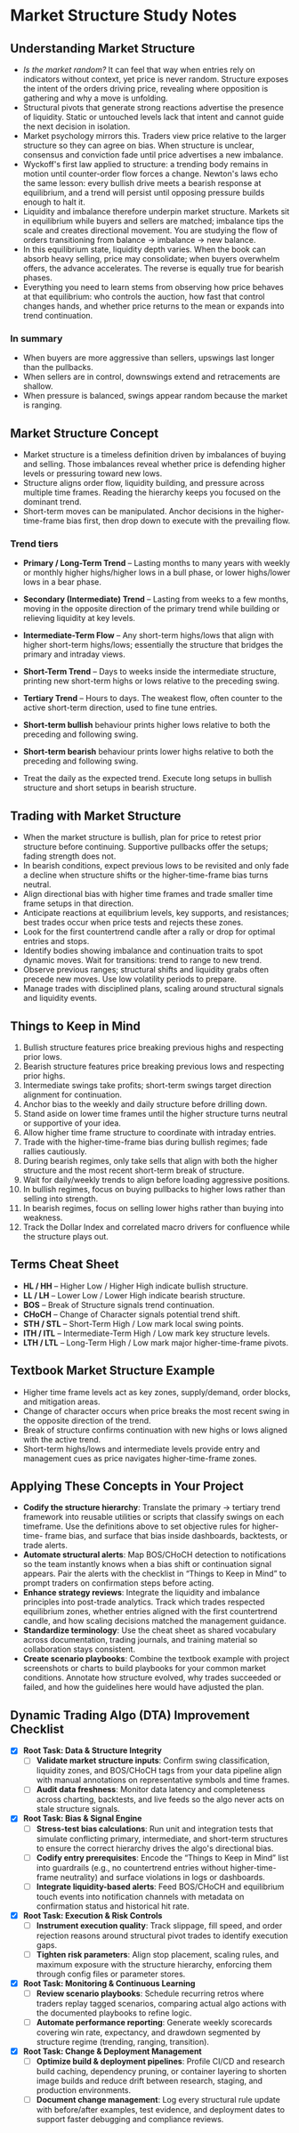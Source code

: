 # Market Structure Study Notes

## Understanding Market Structure

- *Is the market random?* It can feel that way when entries rely on indicators
  without context, yet price is never random. Structure exposes the intent of
  the orders driving price, revealing where opposition is gathering and why a
  move is unfolding.
- Structural pivots that generate strong reactions advertise the presence of
  liquidity. Static or untouched levels lack that intent and cannot guide the
  next decision in isolation.
- Market psychology mirrors this. Traders view price relative to the larger
  structure so they can agree on bias. When structure is unclear, consensus and
  conviction fade until price advertises a new imbalance.
- Wyckoff's first law applied to structure: a trending body remains in motion
  until counter-order flow forces a change. Newton's laws echo the same lesson:
  every bullish drive meets a bearish response at equilibrium, and a trend will
  persist until opposing pressure builds enough to halt it.
- Liquidity and imbalance therefore underpin market structure. Markets sit in
  equilibrium while buyers and sellers are matched; imbalance tips the scale and
  creates directional movement. You are studying the flow of orders transitioning
  from balance → imbalance → new balance.
- In this equilibrium state, liquidity depth varies. When the book can absorb
  heavy selling, price may consolidate; when buyers overwhelm offers, the
  advance accelerates. The reverse is equally true for bearish phases.
- Everything you need to learn stems from observing how price behaves at that
  equilibrium: who controls the auction, how fast that control changes hands,
  and whether price returns to the mean or expands into trend continuation.

### In summary

- When buyers are more aggressive than sellers, upswings last longer than the
  pullbacks.
- When sellers are in control, downswings extend and retracements are shallow.
- When pressure is balanced, swings appear random because the market is ranging.

## Market Structure Concept

- Market structure is a timeless definition driven by imbalances of buying and
  selling. Those imbalances reveal whether price is defending higher levels or
  pressuring toward new lows.
- Structure aligns order flow, liquidity building, and pressure across multiple
  time frames. Reading the hierarchy keeps you focused on the dominant trend.
- Short-term moves can be manipulated. Anchor decisions in the higher-time-frame
  bias first, then drop down to execute with the prevailing flow.

### Trend tiers

- **Primary / Long-Term Trend** – Lasting months to many years with weekly or
  monthly higher highs/higher lows in a bull phase, or lower highs/lower lows in
  a bear phase.
- **Secondary (Intermediate) Trend** – Lasting from weeks to a few months,
  moving in the opposite direction of the primary trend while building or
  relieving liquidity at key levels.
- **Intermediate-Term Flow** – Any short-term highs/lows that align with higher
  short-term highs/lows; essentially the structure that bridges the primary and
  intraday views.
- **Short-Term Trend** – Days to weeks inside the intermediate structure,
  printing new short-term highs or lows relative to the preceding swing.
- **Tertiary Trend** – Hours to days. The weakest flow, often counter to the
  active short-term direction, used to fine tune entries.

- **Short-term bullish** behaviour prints higher lows relative to both the
  preceding and following swing.
- **Short-term bearish** behaviour prints lower highs relative to both the
  preceding and following swing.
- Treat the daily as the expected trend. Execute long setups in bullish
  structure and short setups in bearish structure.

## Trading with Market Structure

- When the market structure is bullish, plan for price to retest prior structure
  before continuing. Supportive pullbacks offer the setups; fading strength does
  not.
- In bearish conditions, expect previous lows to be revisited and only fade a
  decline when structure shifts or the higher-time-frame bias turns neutral.
- Align directional bias with higher time frames and trade smaller time frame
  setups in that direction.
- Anticipate reactions at equilibrium levels, key supports, and resistances;
  best trades occur when price tests and rejects these zones.
- Look for the first countertrend candle after a rally or drop for optimal
  entries and stops.
- Identify bodies showing imbalance and continuation traits to spot dynamic
  moves. Wait for transitions: trend to range to new trend.
- Observe previous ranges; structural shifts and liquidity grabs often precede
  new moves. Use low volatility periods to prepare.
- Manage trades with disciplined plans, scaling around structural signals and
  liquidity events.

## Things to Keep in Mind

1. Bullish structure features price breaking previous highs and respecting prior
   lows.
2. Bearish structure features price breaking previous lows and respecting prior
   highs.
3. Intermediate swings take profits; short-term swings target direction
   alignment for continuation.
4. Anchor bias to the weekly and daily structure before drilling down.
5. Stand aside on lower time frames until the higher structure turns neutral or
   supportive of your idea.
6. Allow higher time frame structure to coordinate with intraday entries.
7. Trade with the higher-time-frame bias during bullish regimes; fade rallies
   cautiously.
8. During bearish regimes, only take sells that align with both the higher
   structure and the most recent short-term break of structure.
9. Wait for daily/weekly trends to align before loading aggressive positions.
10. In bullish regimes, focus on buying pullbacks to higher lows rather than
    selling into strength.
11. In bearish regimes, focus on selling lower highs rather than buying into
    weakness.
12. Track the Dollar Index and correlated macro drivers for confluence while
    the structure plays out.

## Terms Cheat Sheet

- **HL / HH** – Higher Low / Higher High indicate bullish structure.
- **LL / LH** – Lower Low / Lower High indicate bearish structure.
- **BOS** – Break of Structure signals trend continuation.
- **CHoCH** – Change of Character signals potential trend shift.
- **STH / STL** – Short-Term High / Low mark local swing points.
- **ITH / ITL** – Intermediate-Term High / Low mark key structure levels.
- **LTH / LTL** – Long-Term High / Low mark major higher-time-frame pivots.

## Textbook Market Structure Example

- Higher time frame levels act as key zones, supply/demand, order blocks, and
  mitigation areas.
- Change of character occurs when price breaks the most recent swing in the
  opposite direction of the trend.
- Break of structure confirms continuation with new highs or lows aligned with
  the active trend.
- Short-term highs/lows and intermediate levels provide entry and management
  cues as price navigates higher-time-frame zones.

## Applying These Concepts in Your Project

- **Codify the structure hierarchy**: Translate the primary → tertiary trend
  framework into reusable utilities or scripts that classify swings on each
  timeframe. Use the definitions above to set objective rules for higher-time-
  frame bias, and surface that bias inside dashboards, backtests, or trade
  alerts.
- **Automate structural alerts**: Map BOS/CHoCH detection to notifications so
  the team instantly knows when a bias shift or continuation signal appears.
  Pair the alerts with the checklist in “Things to Keep in Mind” to prompt
  traders on confirmation steps before acting.
- **Enhance strategy reviews**: Integrate the liquidity and imbalance principles
  into post-trade analytics. Track which trades respected equilibrium zones,
  whether entries aligned with the first countertrend candle, and how scaling
  decisions matched the management guidance.
- **Standardize terminology**: Use the cheat sheet as shared vocabulary across
  documentation, trading journals, and training material so collaboration stays
  consistent.
- **Create scenario playbooks**: Combine the textbook example with project
  screenshots or charts to build playbooks for your common market conditions.
  Annotate how structure evolved, why trades succeeded or failed, and how the
  guidelines here would have adjusted the plan.

## Dynamic Trading Algo (DTA) Improvement Checklist

- [x] **Root Task: Data & Structure Integrity**
  - [ ] **Validate market structure inputs**: Confirm swing classification,
        liquidity zones, and BOS/CHoCH tags from your data pipeline align with
        manual annotations on representative symbols and time frames.
  - [ ] **Audit data freshness**: Monitor data latency and completeness across
        charting, backtests, and live feeds so the algo never acts on stale
        structure signals.
- [x] **Root Task: Bias & Signal Engine**
  - [ ] **Stress-test bias calculations**: Run unit and integration tests that
        simulate conflicting primary, intermediate, and short-term structures to
        ensure the correct hierarchy drives the algo's directional bias.
  - [ ] **Codify entry prerequisites**: Encode the “Things to Keep in Mind” list
        into guardrails (e.g., no countertrend entries without higher-time-frame
        neutrality) and surface violations in logs or dashboards.
  - [ ] **Integrate liquidity-based alerts**: Feed BOS/CHoCH and equilibrium
        touch events into notification channels with metadata on confirmation
        status and historical hit rate.
- [x] **Root Task: Execution & Risk Controls**
  - [ ] **Instrument execution quality**: Track slippage, fill speed, and order
        rejection reasons around structural pivot trades to identify execution
        gaps.
  - [ ] **Tighten risk parameters**: Align stop placement, scaling rules, and
        maximum exposure with the structure hierarchy, enforcing them through
        config files or parameter stores.
- [x] **Root Task: Monitoring & Continuous Learning**
  - [ ] **Review scenario playbooks**: Schedule recurring retros where traders
        replay tagged scenarios, comparing actual algo actions with the
        documented playbooks to refine logic.
  - [ ] **Automate performance reporting**: Generate weekly scorecards covering
        win rate, expectancy, and drawdown segmented by structure regime
        (trending, ranging, transition).
- [x] **Root Task: Change & Deployment Management**
  - [ ] **Optimize build & deployment pipelines**: Profile CI/CD and research
        build caching, dependency pruning, or container layering to shorten
        image builds and reduce drift between research, staging, and production
        environments.
  - [ ] **Document change management**: Log every structural rule update with
        before/after examples, test evidence, and deployment dates to support
        faster debugging and compliance reviews.
